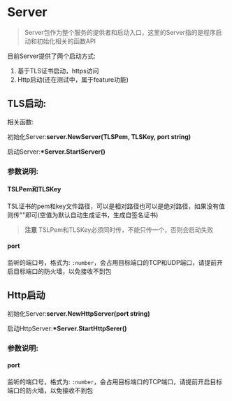 
# Server

> Server包作为整个服务的提供者和启动入口，这里的Server指的是程序启动和初始化相关的函数API


目前Server提供了两个启动方式:

1. 基于TLS证书启动，https访问
2. Http启动(还在测试中，属于feature功能)

## TLS启动:

相关函数:

初始化Server:**server.NewServer(TLSPem, TLSKey, port string)**

启动Server:**\*Server.StartServer()**

### 参数说明:

#### TSLPem和TLSKey

TSL证书的pem和key文件路径，可以是相对路径也可以是绝对路径，如果没有值则传""即可(空值为默认自动生成证书，生成自签名证书)

> **注意** TSLPem和TLSKey必须同时传，不能只传一个，否则会启动失败

#### port

监听的端口号，格式为: `:number`，会占用目标端口的TCP和UDP端口，请提前开启目标端口的防火墙，以免接收不到包


## Http启动

初始化Server:**server.NewHttpServer(port string)**

启动HttpServer:**\*Server.StartHttpSerer()**

### 参数说明:

#### port

监听的端口号，格式为: `:number`，会占用目标端口的TCP端口，请提前开启目标端口的防火墙，以免接收不到包
